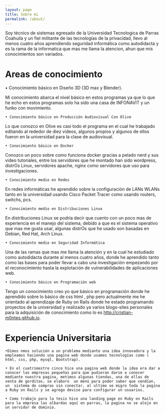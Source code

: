 ```yaml
---
layout: page
title: Sobre mi 
permalink: /about/
---
```


Soy técnico de sistemas egresado de la Universidad Tecnologica de Parras Coahuila y un fiel militante de las tecnologías de la privacidad,  llevo al menos cuatro años aprendiendo seguridad informática como autodidacta y es la rama de la informatica que mas me llama la atencion, ahun que mis conocimientos son variados. 

# Areas de conocimiento


• Conocimiento básico en Diseño 3D (3D max y Blender).

Mi conocimiento abarca el nivel básico en estos programas ya que lo que he echo en estos programas solo ha sido una casa de INFONAVIT y un funko con movimiento. 

    • Conocimiento básico en Producción Audiovisual Con Olive
Lo que conozco en Olive es casi todo el programa en el cual he trabajado editando al rededor de diez videos, algunos propios y algunos de ellos fueron en la universidad para la clase de audiovisual. 

    • Conocimiento básico en Docker
Conozco un poco sobre como funciona docker gracias a pelado nerd y sus video tutoriales, entre los servidores que he montado han sido wordpress, distrOs Linux, servidores apache, nginx como servidores que uso para investigaciones. 

    • Conocimiento medio en Redes
En redes informáticas he aprendido sobre la configuración de LANs WLANs tanto en la universidad usando Cisco Packet Tracer como usando routers, switchs, pcs.

    • Conocimiento medio en Distribuciones Linux
En distribuciones Linux se podría decir que cuento con un poco mas de experiencia en el manejo del sistema, debido a que es el sistema operativo que mas me gusta usar, algunas  distrOs que he usado son basadas en Debian, Red Hat, Arch Linux. 

    • Conocimiento medio en Seguridad Informática
Una de las ramas que mas me llama la atención y en la cual he estudiado como autodidacta durante al menos cuatro años, donde he aprendido tanto como las bases para poder llevar a cabo una investigación empezando por el reconocimiento hasta la explotación de vulnerabilidades de aplicaciones web. 

    • Conocimiento básico en Programación web
Tengo un conocimiento creo yo que básico en programación donde he aprendido sobre lo básico de css html , php pero actualmente me he orientado al aprendizaje de Ruby on Rails donde he estado programando proyectos de la universidad y realizado ya varios blogs-sites personales para la adquisición de conocimiento como lo es http://cristian-m0ntes.github.io. 



# Experiencia Universitaria 


    •Dimos nmos solución a un problema mediante una idea innovadora y la empleamos haciendo una pagina web donde usamos tecnologías como ( html, css, php, mysql, Bootstrap).
 
    • En el cuatrimestre cinco hice una pagina web donde la idea era dar a conocer las empresas pequeñas para que pudieran darse a conocer mediante nuestra pagina, metimos algunas tiendas, una de ellas de venta de gorditas, se elaboro  un menú para poder saber que vendían, un  sistema de compras sin conectar, al ultimo se migro toda la pagina a Ruby on Rails y se agrego devise para configurar un usuarios. 

    • Como trabajo para la tesis hice una landing page en Ruby on Rails para la empresa las albardas aquí en parras, la pagina no se alojo en un servidor de dominio. 
 
